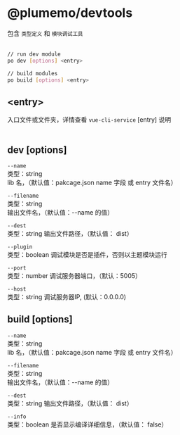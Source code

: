 # @plumemo/devtools
包含 `类型定义` 和 `模块调试工具`  
<br>

``` bash
// run dev module
po dev [options] <entry>

// build modules
po build [options] <entry>
```

## \<entry\>  
入口文件或文件夹，详情查看 `vue-cli-service` [entry] 说明
<br>
<br>

## dev [options]
  `--name`  
  类型：string  
  lib 名，（默认值：pakcage.json name 字段 或 entry 文件名）  

  `--filename`  
  类型：string  
  输出文件名，（默认值：--name 的值）  

  `--dest`  
  类型：string
  输出文件路径，（默认值： dist）

  `--plugin`  
  类型：boolean
  调试模块是否是插件，否则以主题模块运行

  `--port`  
  类型：number
  调试服务器端口，（默认：5005）

  `--host`  
  类型：string
  调试服务器IP, (默认：0.0.0.0)




## build [options]
  `--name`  
  类型：string  
  lib 名，（默认值：pakcage.json name 字段 或 entry 文件名）  

  `--filename`  
  类型：string  
  输出文件名，（默认值：--name 的值）  

  `--dest`  
  类型：string
  输出文件路径，（默认值： dist）

  `--info`  
  类型：boolean
  是否显示编译详细信息，（默认值： false）
